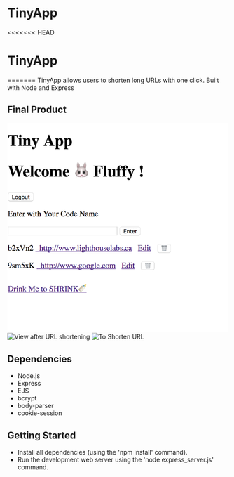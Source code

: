 # TinyApp
<<<<<<< HEAD
# TinyApp
=======
TinyApp allows users to shorten long URLs with one click. 
Built with Node and Express 

## Final Product 

![Home Page](homepage.png)
![View after URL shortening](shortened_URL)
![To Shorten URL](URL_Shortening_Page)



## Dependencies

- Node.js
- Express
- EJS
- bcrypt
- body-parser
- cookie-session

## Getting Started

- Install all dependencies (using the 'npm install' command).
- Run the development web server using the 'node express_server.js' command.